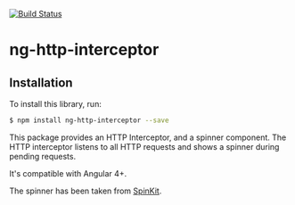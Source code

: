 [![Build Status](https://travis-ci.org/mpalourdio/ng-http-interceptor.svg?branch=master)](https://travis-ci.org/mpalourdio/ng-http-interceptor)  
# ng-http-interceptor

## Installation

To install this library, run:

```bash
$ npm install ng-http-interceptor --save
```

This package provides an HTTP Interceptor, and a spinner component. The HTTP interceptor listens to all HTTP requests
and shows a spinner during pending requests.

It's compatible with Angular 4+.

The spinner has been taken from [SpinKit](https://github.com/tobiasahlin/SpinKit).
